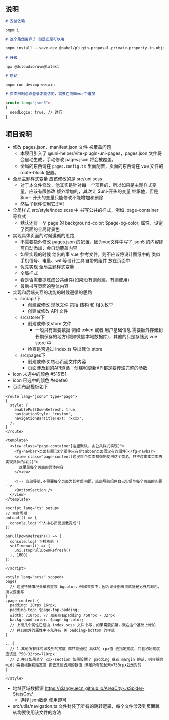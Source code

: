## 说明

```markdown
# 安装依赖

pnpm i

# 这个虽然废弃了 但是还是可以用

pnpm install --save-dev @babel/plugin-proposal-private-property-in-object

# 升级

npx @dcloudio/uvm@latest

# 启动

pnpm run dev:mp-weixin

# 页面限制必须登录才能访问，需要在页面vue中增加

<route lang="json5">
{
  needLogin: true, // 这行
}
```

## 项目说明

- 修改 pages.json、manifest.json 文件 被覆盖问题
  - 本项目引入了 @uni-helper/vite-plugin-uni-pages，pages.json 文件将会自动生成，手动修改 pages.json 将会被覆盖。
  - 全局的东西请在 `pages.config.ts` 里面配置，页面的东西请在 vue 文件的 route-block 配置。
- 全局主题样式变量 应该修改的是 src/uni.scss
  - 对于本文件修改，他其实是针对每一个项目的，所以如果是主题样式变量，应该有限修改 额外增加的，其次让 $uni-开头的变量 继承他，但是 $uni- 开头的变量只能修改不能增加和删除
  - 然后子组件使用它即可
- 全局样式 src/style/index.scss 中 书写公共的样式，例如 .page-container 等样式
  - 默认还有一个 page 的 background-color: $page-bg-color; 属性，设定了页面的全局背景色
- 实现具体页面的时候遵循的思路
  - 不需要额外修改 pages.json 的配置，因为vue文件中写了 json5 的内容即可自动添加，会自动覆盖内容
  - 如果实现的时候 给出的事 vue 参考文件，则不应该将设计图纸中的 类似 手机信号、电量、wifi等设计工具自带的组件 放在页面中
  - 优先实现 全局主题样式变量
  - 全局样式
  - 看是否需要提炼成公共组件(如果没有则创建，有则使用)
  - 最后书写页面的整体内容
- 实现和后端交互的功能的时候遵循的思路
  - src/api/下
    - 创建或修改 规范文件 包括 结构 和 相关枚举
    - 创建或修改 API 文件
  - src/store/下
    - 创建或修改 store 文件
      - 一般只有重要数据 例如 token 或者 用户基础信息 需要额外存储到 长期保存的地方(例如微信本地数据库)，其他的只是存储到 vue store 中
    - 检查是否通过 index.ts 导出具体 store
  - src/pages下
    - 创建或修改 核心页面文件内容
    - 页面涉及到的API遵循：创建和更新API都是要传递完整的参数
- icon 未选中的颜色 #515151
- icon 已选中的颜色 #edefe6
- 页面布局模板如下

```vue
<route lang="json5" type="page">
{
  style: {
    enablePullDownRefresh: true,
    navigationStyle: 'custom',
    navigationBarTitleText: 'xxxx',
  },
}
</route>

<template>
  <view class="page-container[这里默认，由公共样式实现]">
    <fg-navbar>页面标题[这个组件只有非tabbar页面固定有的组件]</fg-navbar>
    <view class="page-content[这里每个页面都强制使用这个类名，只不过由本页面去实现具体的样式]">
      这里是每个页面的具体内容
    </view>

    <!-- 底部导航,不需要每个页面为其考虑间距，底部导航组件自己实现与每个页面的间距 -->
    <BottomSection />
  </view>
</template>

<script lang="ts" setup>
// 生命周期
onLoad(() => {
  console.log('个人中心页面加载完成')
})

onPullDownRefresh(() => {
  console.log('下拉刷新')
  setTimeout(() => {
    uni.stopPullDownRefresh()
  }, 1000)
})
...
</script>

<style lang="scss" scoped>
page{
  // 这里特殊情况会单独重写 bgcolor，例如首页中，因为设计图纸顶部就是另外的颜色，所以要重写
}
.page-content {
  padding: 20rpx 16rpx;
  padding-top: $page-top-padding;
  width: 718rpx; // 减去左右padding 750rpx - 32rpx
  background-color: $page-bg-color;
  // 上面几个属性已经由 index.scss 文件书写，如果需要拓展，就在这个基础上增加
  // 并且额外的属性中不允许有 关 padding-bottom 的样式
}

...{
  // 1.其他所有样式涉及到的宽度 都只能通过 具体的 rpx值 去指定宽度，并且初始宽度 应该是 750-32rpx=718rpx
  // 2.并且如果某个 xxx-section 如果设置了 padding 或者 margin 的话，则容器的width需要根据初始宽度 扣去其他占用的数值 满足所有加起来=750rpx就是对的
}
...
</style>
```

- 地址区域数据源 <https://xiangyuecn.github.io/AreaCity-JsSpider-StatsGov/>
  - 选择 json数组 使用即可
- src/utils/navigation.ts 文件封装了所有的跳转逻辑，每个文件涉及到页面跳转均要使用该文件的方法
